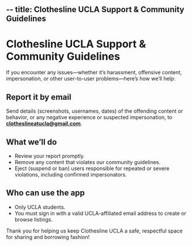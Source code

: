 --
title: Clothesline UCLA Support & Community Guidelines
--

# Clothesline UCLA Support & Community Guidelines

If you encounter any issues—whether it’s harassment, offensive content, impersonation, or other user-to-user problems—here’s how we’ll help:

## Report it by email  
Send details (screenshots, usernames, dates) of the offending content or behavior, or any negative experience or suspected impersonation, to **clotheslineatucla@gmail.com**.

## What we’ll do  
- Review your report promptly.  
- Remove any content that violates our community guidelines.  
- Eject (suspend or ban) users responsible for repeated or severe violations, including confirmed impersonators.

## Who can use the app  
- Only UCLA students.  
- You must sign in with a valid UCLA-affiliated email address to create or browse listings.

Thank you for helping us keep Clothesline UCLA a safe, respectful space for sharing and borrowing fashion!  


